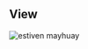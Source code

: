## **View**

<!-- !["view"]("https://estivenmayhuay.github.io/clipboard-landing-page/")
 -->
<img src="https://estivenmayhuay.github.io/clipboard-landing-page/images/view.png" alt="estiven mayhuay" />